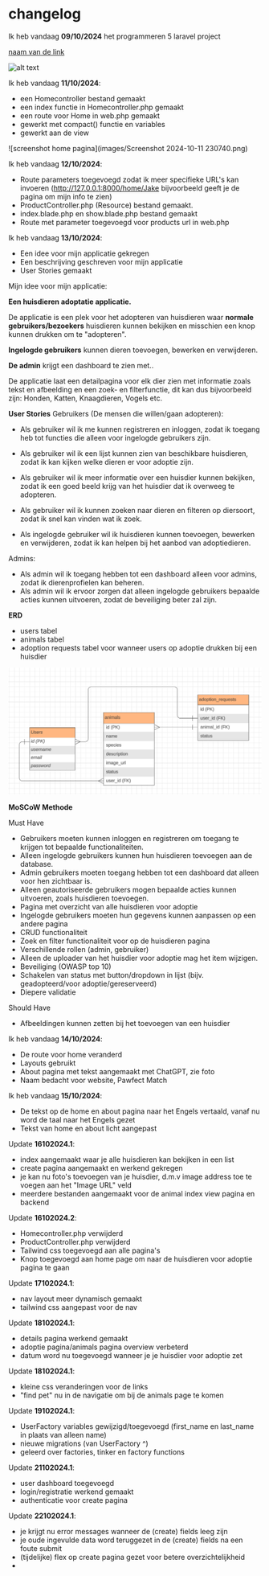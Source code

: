 # changelog

Ik heb vandaag **09/10/2024** het programmeren 5 laravel project

[naam van de link](www.google.com)

![alt text](./)

Ik heb vandaag **11/10/2024**:

- een Homecontroller bestand gemaakt
- een index functie in Homecontroller.php gemaakt
- een route voor Home in web.php gemaakt
- gewerkt met compact() functie en variables
- gewerkt aan de view

![screenshot home pagina](images/Screenshot 2024-10-11 230740.png)


Ik heb vandaag **12/10/2024**:

- Route parameters toegevoegd zodat ik meer specifieke URL's kan invoeren (http://127.0.0.1:8000/home/Jake bijvoorbeeld geeft je de pagina om mijn info te zien)
- ProductController.php (Resource) bestand gemaakt.
- index.blade.php en show.blade.php bestand gemaakt
- Route met parameter toegevoegd voor products url in web.php

Ik heb vandaag **13/10/2024**:

- Een idee voor mijn applicatie gekregen
- Een beschrijving geschreven voor mijn applicatie
- User Stories gemaakt

Mijn idee voor mijn applicatie:

**Een huisdieren adoptatie applicatie.**

De applicatie is een plek voor het adopteren van huisdieren waar **normale gebruikers/bezoekers** huisdieren kunnen bekijken en misschien een knop kunnen drukken om te "adopteren". 

**Ingelogde gebruikers** kunnen dieren toevoegen, bewerken en verwijderen. 

**De admin** krijgt een dashboard te zien met..

De applicatie laat een detailpagina voor elk dier zien met informatie zoals tekst en afbeelding en een zoek- en filterfunctie, dit kan dus bijvoorbeeld zijn: Honden, Katten, Knaagdieren, Vogels etc.


**User Stories**
Gebruikers (De mensen die willen/gaan adopteren):
- Als gebruiker wil ik me kunnen registreren en inloggen, zodat ik toegang heb tot functies die alleen voor ingelogde gebruikers zijn.

- Als gebruiker wil ik een lijst kunnen zien van beschikbare huisdieren, zodat ik kan kijken welke dieren er voor adoptie zijn.

- Als gebruiker wil ik meer informatie over een huisdier kunnen bekijken, zodat ik een goed beeld krijg van het huisdier dat ik overweeg te adopteren.

- Als gebruiker wil ik kunnen zoeken naar dieren en filteren op diersoort, zodat ik snel kan vinden wat ik zoek.

- Als ingelogde gebruiker wil ik huisdieren kunnen toevoegen, bewerken en verwijderen, zodat ik kan helpen bij het aanbod van adoptiedieren.


Admins:
- Als admin wil ik toegang hebben tot een dashboard alleen voor admins, zodat ik dierenprofielen kan beheren.
- Als admin wil ik ervoor zorgen dat alleen ingelogde gebruikers bepaalde acties kunnen uitvoeren, zodat de beveiliging beter zal zijn.

**ERD**

- users tabel
- animals tabel
- adoption requests tabel voor wanneer users op adoptie drukken bij een huisdier

![screenshot erd](images/laravel_erd.png)


**MoSCoW Methode**

Must Have

- Gebruikers moeten kunnen inloggen en registreren om toegang te krijgen tot bepaalde functionaliteiten.
- Alleen ingelogde gebruikers kunnen hun huisdieren toevoegen aan de database.
- Admin gebruikers moeten toegang hebben tot een dashboard dat alleen voor hen zichtbaar is.
- Alleen geautoriseerde gebruikers mogen bepaalde acties kunnen uitvoeren, zoals huisdieren toevoegen.
- Pagina met overzicht van alle huisdieren voor adoptie
- Ingelogde gebruikers moeten hun gegevens kunnen aanpassen op een andere pagina
- CRUD functionaliteit
- Zoek en filter functionaliteit voor op de huisdieren pagina
- Verschillende rollen (admin, gebruiker)
- Alleen de uploader van het huisdier voor adoptie mag het item wijzigen.
- Beveiliging (OWASP top 10)
- Schakelen van status met button/dropdown in lijst (bijv. geadopteerd/voor adoptie/gereserveerd)
- Diepere validatie 

Should Have

- Afbeeldingen kunnen zetten bij het toevoegen van een huisdier



Ik heb vandaag **14/10/2024**:

- De route voor home veranderd
- Layouts gebruikt
- About pagina met tekst aangemaakt met ChatGPT, zie foto
- Naam bedacht voor website, Pawfect Match

Ik heb vandaag **15/10/2024**:

- De tekst op de home en about pagina naar het Engels vertaald, vanaf nu word de taal naar het Engels gezet
- Tekst van home en about licht aangepast

Update **16102024.1**:

- index aangemaakt waar je alle huisdieren kan bekijken in een list
- create pagina aangemaakt en werkend gekregen
- je kan nu foto's toevoegen van je huisdier, d.m.v image address toe te voegen aan het "Image URL" veld
- meerdere bestanden aangemaakt voor de animal index view pagina en backend

Update **16102024.2**:

- Homecontroller.php verwijderd
- ProductController.php verwijderd
- Tailwind css toegevoegd aan alle pagina's
- Knop toegevoegd aan home page om naar de huisdieren voor adoptie pagina te gaan

Update **17102024.1**:

- nav layout meer dynamisch gemaakt
- tailwind css aangepast voor de nav

Update **18102024.1**:

- details pagina werkend gemaakt
- adoptie pagina/animals pagina overview verbeterd
- datum word nu toegevoegd wanneer je je huisdier voor adoptie zet

Update **18102024.1**:

- kleine css veranderingen voor de links
- "find pet" nu in de navigatie om bij de animals page te komen

Update **19102024.1**:

- UserFactory variables gewijzigd/toegevoegd (first_name en last_name in plaats van alleen name)
- nieuwe migrations (van UserFactory ^)
- geleerd over factories, tinker en factory functions

Update **21102024.1**:

- user dashboard toegevoegd
- login/registratie werkend gemaakt
- authenticatie voor create pagina

Update **22102024.1**:

- je krijgt nu error messages wanneer de (create) fields leeg zijn
- je oude ingevulde data word teruggezet in de (create) fields na een foute submit
- (tijdelijke) flex op create pagina gezet voor betere overzichtelijkheid
- 

